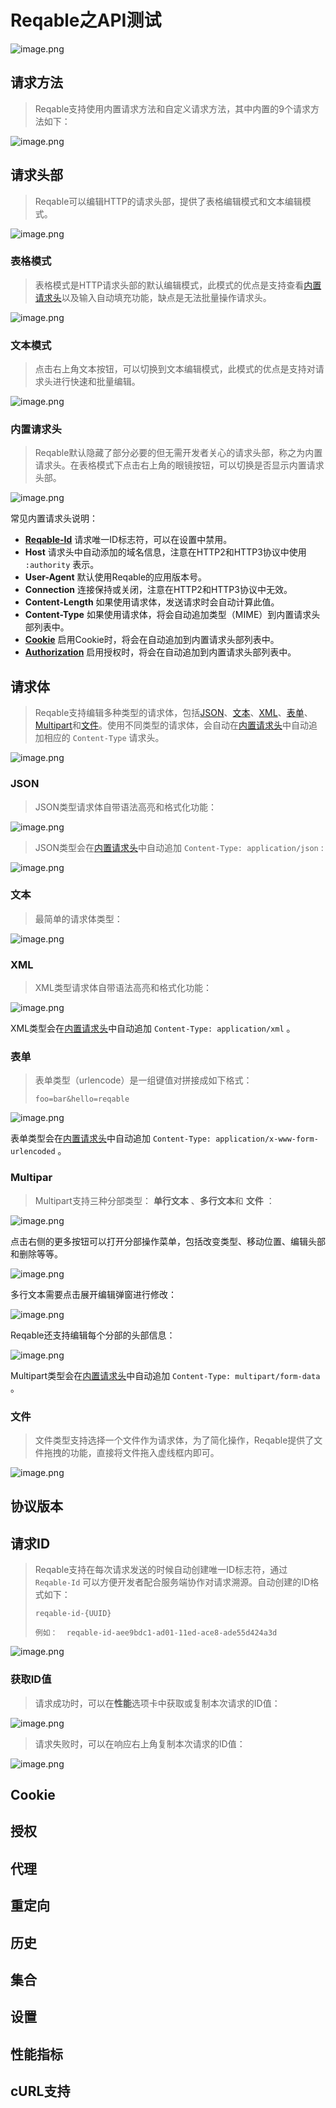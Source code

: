 # Reqable之API测试

![image.png](./assets/1695819864993-image.png)

## 请求方法

> Reqable支持使用内置请求方法和自定义请求方法，其中内置的9个请求方法如下：

![image.png](./assets/1696642741903-image.png)

## 请求头部

> Reqable可以编辑HTTP的请求头部，提供了表格编辑模式和文本编辑模式。

![image.png](./assets/1696642828985-image.png)


### 表格模式

> 表格模式是HTTP请求头部的默认编辑模式，此模式的优点是支持查看[内置请求头](https://reqable.com/zh-CN/docs/rest/header#builtin-headers)以及输入自动填充功能，缺点是无法批量操作请求头。

![image.png](./assets/1696642978770-image.png)


### 文本模式

> 点击右上角文本按钮，可以切换到文本编辑模式，此模式的优点是支持对请求头进行快速和批量编辑。

![image.png](./assets/1696642997952-image.png)


### 内置请求头

> Reqable默认隐藏了部分必要的但无需开发者关心的请求头部，称之为内置请求头。在表格模式下点击右上角的眼镜按钮，可以切换是否显示内置请求头部。

![image.png](./assets/1696643072109-image.png)


常见内置请求头说明：

* **[Reqable-Id](https://reqable.com/zh-CN/docs/rest/request_id)** 请求唯一ID标志符，可以在设置中禁用。
* **Host** 请求头中自动添加的域名信息，注意在HTTP2和HTTP3协议中使用 `:authority` 表示。
* **User-Agent** 默认使用Reqable的应用版本号。
* **Connection** 连接保持或关闭，注意在HTTP2和HTTP3协议中无效。
* **Content-Length** 如果使用请求体，发送请求时会自动计算此值。
* **Content-Type** 如果使用请求体，将会自动追加类型（MIME）到内置请求头部列表中。
* **[Cookie](https://reqable.com/zh-CN/docs/rest/cookie)** 启用Cookie时，将会在自动追加到内置请求头部列表中。
* **[Authorization](https://reqable.com/zh-CN/docs/rest/authorization)** 启用授权时，将会在自动追加到内置请求头部列表中。


## 请求体

> Reqable支持编辑多种类型的请求体，包括[JSON](https://reqable.com/zh-CN/docs/rest/body#json)、[文本](https://reqable.com/zh-CN/docs/rest/body#text)、[XML](https://reqable.com/zh-CN/docs/rest/body#xml)、[表单](https://reqable.com/zh-CN/docs/rest/body#urlencode)、[Multipart](https://reqable.com/zh-CN/docs/rest/body#multipart)和[文件](https://reqable.com/zh-CN/docs/rest/body#binary)。使用不同类型的请求体，会自动在[内置请求头](https://reqable.com/zh-CN/docs/rest/header#builtin)中自动追加相应的 `Content-Type` 请求头。

![image.png](./assets/1696644605005-image.png)


### JSON

> JSON类型请求体自带语法高亮和格式化功能：

![image.png](./assets/1696644678995-image.png)

> JSON类型会在[内置请求头](https://reqable.com/zh-CN/docs/rest/header#builtin)中自动追加 `Content-Type: application/json` :

![image.png](./assets/1696644749428-image.png)

### 文本

> 最简单的请求体类型：

![image.png](./assets/1696644812442-image.png)

### XML

> XML类型请求体自带语法高亮和格式化功能：

![image.png](./assets/1696644905483-image.png)

XML类型会在[内置请求头](https://reqable.com/zh-CN/docs/rest/header#builtin)中自动追加 `Content-Type: application/xml` 。

### 表单

> 表单类型（urlencode）是一组键值对拼接成如下格式：
>
> ```
> foo=bar&hello=reqable
> ```

![image.png](./assets/1696644981354-image.png)

表单类型会在[内置请求头](https://reqable.com/zh-CN/docs/rest/header#builtin)中自动追加 `Content-Type: application/x-www-form-urlencoded` 。


### Multipar

> Multipart支持三种分部类型： **单行文本** 、**多行文本**和 **文件** ：

![image.png](./assets/1696645104566-image.png)


点击右侧的更多按钮可以打开分部操作菜单，包括改变类型、移动位置、编辑头部和删除等等。

![image.png](./assets/1696645150465-image.png)


多行文本需要点击展开编辑弹窗进行修改：

![image.png](./assets/1696645183741-image.png)

Reqable还支持编辑每个分部的头部信息：

![image.png](./assets/1696645215832-image.png)


Multipart类型会在[内置请求头](https://reqable.com/zh-CN/docs/rest/header#builtin)中自动追加 `Content-Type: multipart/form-data` 。

### 文件

> 文件类型支持选择一个文件作为请求体，为了简化操作，Reqable提供了文件拖拽的功能，直接将文件拖入虚线框内即可。

![image.png](./assets/1696645319938-image.png)


## 协议版本

## 请求ID

> Reqable支持在每次请求发送的时候自动创建唯一ID标志符，通过 `Reqable-Id` 可以方便开发者配合服务端协作对请求溯源。自动创建的ID格式如下：
>
> ```
> reqable-id-{UUID}
>
> 例如：  reqable-id-aee9bdc1-ad01-11ed-ace8-ade55d424a3d
> ```

![image.png](./assets/1696645854662-image.png)


### 获取ID值

> 请求成功时，可以在**性能**选项卡中获取或复制本次请求的ID值：

![image.png](./assets/1696646409207-image.png)

> 请求失败时，可以在响应右上角复制本次请求的ID值：

![image.png](./assets/1696646474038-image.png)



## Cookie

## 授权

## 代理

## 重定向

## 历史

## 集合

## 设置

## 性能指标

## cURL支持
